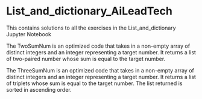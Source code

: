 # List_and_dictionary_AiLeadTech
This contains solutions to all the exercises in the List_and_dictionary Jupyter Notebook

The TwoSumNum is an optimized code that takes in a non-empty array of distinct integers and an integer representing a target number. It returns a list of two-paired number whose sum is equal to the target number.

The ThreeSumNum is an optimized code that takes in a non-empty array of distinct integers and an integer representing a target number. It returns a list of triplets whose sum is equal to the target number. The list returned is sorted in ascending order.
